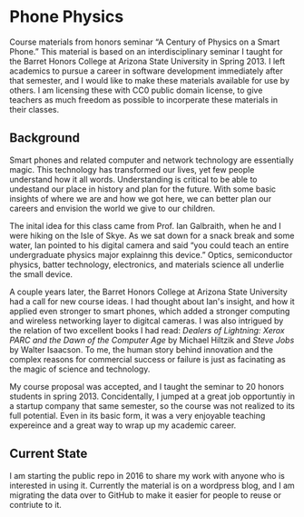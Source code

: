 # Phone Physics

Course materials from honors seminar “A Century of Physics on a Smart Phone.”
This material is based on an interdisciplinary seminar I taught for the Barret Honors 
College at Arizona State University in Spring 2013.
I left academics to pursue a career in software development immediately after that
semester, and I would like to make these materials available for use by others.
I am licensing these with CC0 public domain license, to give teachers as much freedom
as possible to incorperate these materials in their classes.

## Background

Smart phones and related computer and network technology are essentially magic.
This technology has transformed our lives, yet few people understand how it all words.
Understanding is critical to be able to undestand our place in history and plan for
the future.
With some basic insights of where we are and how we got here, we can better plan our
careers and envision the world we give to our children.

The inital idea for this class came from Prof. Ian Galbraith, when he and I were
hiking on the Isle of Skye.
As we sat down for a snack break and some water, Ian pointed to his digital camera
and said “you could teach an entire undergraduate physics major explainng this device.”
Optics, semiconductor physics, batter technology, electronics, and materials science
all underlie the small device.

A couple years later, the Barret Honors College at Arizona State University had
a call for new course ideas.
I had thought about Ian's insight, and how it applied even stronger to smart phones,
which added a stronger computing and wireless networking layer to digitcal cameras.
I was also intrigued by the relation of two excellent books I had read:
_Dealers of Lightning: Xerox PARC and the Dawn of the Computer Age_ by Michael Hiltzik
and _Steve Jobs_ by Walter Isaacson.
To me, the human story behind innovation and the complex reasons for commercial
success or failure is just as facinating as the magic of science and technology.

My course proposal was accepted, and I taught the seminar to 20 honors students
in spring 2013.
Concidentally, I jumped at a great job opportuntiy in a startup company that
same semester, so the course was not realized to its full potential.
Even in its basic form, it was a very enjoyable teaching expereince and a great
way to wrap up my academic career.

## Current State

I am starting the public repo in 2016 to share my work with anyone who is interested
in using it.
Currently the material is on a wordpress blog, and I am migrating the data over
to GitHub to make it easier for people to reuse or contriute to it.
